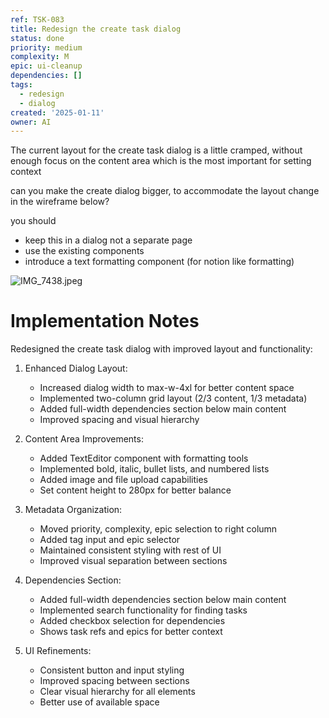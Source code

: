 ```yaml
---
ref: TSK-083
title: Redesign the create task dialog
status: done
priority: medium
complexity: M
epic: ui-cleanup
dependencies: []
tags:
  - redesign
  - dialog
created: '2025-01-11'
owner: AI
---
```

The current layout for the create task dialog is a little cramped, without enough focus on the content area which is the most important for setting context

can you make the create dialog bigger, to accommodate the layout change in the wireframe below?

you should

- keep this in a dialog not a separate page
- use the existing components
- introduce a text formatting component (for notion like formatting)



![IMG_7438.jpeg](/task-images/1736593065571-IMG_7438.jpeg)

# Implementation Notes

Redesigned the create task dialog with improved layout and functionality:

1. Enhanced Dialog Layout:
   - Increased dialog width to max-w-4xl for better content space
   - Implemented two-column grid layout (2/3 content, 1/3 metadata)
   - Added full-width dependencies section below main content
   - Improved spacing and visual hierarchy

2. Content Area Improvements:
   - Added TextEditor component with formatting tools
   - Implemented bold, italic, bullet lists, and numbered lists
   - Added image and file upload capabilities
   - Set content height to 280px for better balance

3. Metadata Organization:
   - Moved priority, complexity, epic selection to right column
   - Added tag input and epic selector
   - Maintained consistent styling with rest of UI
   - Improved visual separation between sections

4. Dependencies Section:
   - Added full-width dependencies section below main content
   - Implemented search functionality for finding tasks
   - Added checkbox selection for dependencies
   - Shows task refs and epics for better context

5. UI Refinements:
   - Consistent button and input styling
   - Improved spacing between sections
   - Clear visual hierarchy for all elements
   - Better use of available space
